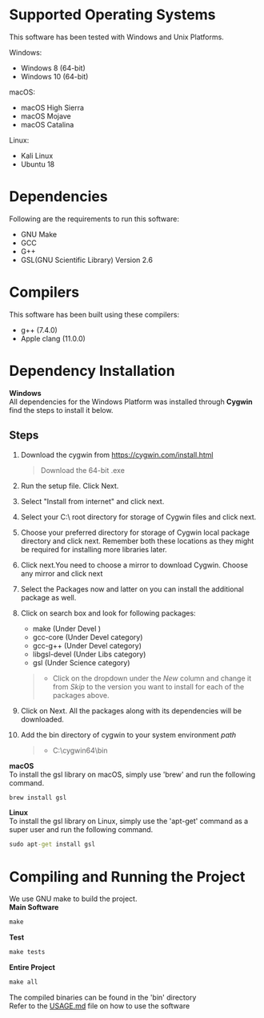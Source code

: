 # Supported Operating Systems

This software has been tested with Windows and Unix Platforms.

Windows:
* Windows 8 (64-bit)
* Windows 10 (64-bit)

macOS:
* macOS High Sierra
* macOS Mojave
* macOS Catalina

Linux:
* Kali Linux
* Ubuntu 18

# Dependencies

Following are the requirements to run this software:

* GNU Make
* GCC
* G++
* GSL(GNU Scientific Library) Version 2.6

# Compilers

This software has been built using these compilers:

* g++ (7.4.0)
* Apple clang (11.0.0)

# Dependency Installation
**Windows**<br>
All dependencies for the Windows Platform was installed through **Cygwin** find the steps to install it below.

## Steps

1. Download the cygwin from https://cygwin.com/install.html
	>Download the 64-bit .exe

2. Run the setup file. Click Next.

3. Select "Install from internet" and click next.

4. Select your C:\ root directory for storage of Cygwin files and click next.

5. Choose your preferred directory for storage of Cygwin local package directory and click next.
   Remember both these locations as they might be required for installing more libraries later.

6. Click next.You need to choose a mirror to download Cygwin. Choose any mirror and click next

7. Select the Packages now and latter on you can install the additional package as well.

8. Click on search box and look for following packages:
	* make (Under Devel )
	* gcc-core (Under Devel category)
	* gcc-g++ (Under Devel category)
	* libgsl-devel (Under Libs category)
	* gsl (Under Science category)
	> - Click on the dropdown under the *New* column and change it from *Skip* to the version you want to install for each of the packages above.

9. Click on Next. All the packages along with its dependencies will be downloaded.

10. Add the bin directory of cygwin to your system environment *path*
	> - C:\cygwin64\bin

**macOS**<br>
To install the gsl library on macOS, simply use 'brew' and run the following command.
````cmd
brew install gsl
````
**Linux**<br>
To install the gsl library on Linux, simply use the 'apt-get' command as a super user and run the following command.
````cmd
sudo apt-get install gsl
````
# Compiling and Running the Project
We use GNU make to build the project.<br>
**Main Software**
````cmd
make
````
**Test**
````cmd
make tests
````

**Entire Project**
````cmd
make all
````
The compiled binaries can be found in the 'bin' directory<br>
Refer to the [USAGE.md](https://github.com/aminabukoash/sourcefusion/blob/master/USAGE.md)  file on how to use the software
